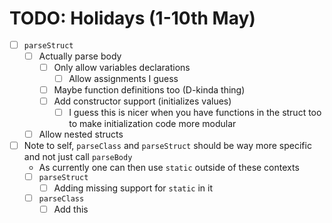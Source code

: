 TODO: Holidays (1-10th May)
===========================

- [ ] `parseStruct` 
    - [ ] Actually parse body
        - [ ] Only allow variables declarations
            - [ ] Allow assignments I guess
        - [ ] Maybe function definitions too (D-kinda thing)
        - [ ] Add constructor support (initializes values)
            - [ ] I guess this is nicer when you have functions
            in the struct too to make initialization code more modular
    - [ ] Allow nested structs
- [ ] Note to self, `parseClass` and `parseStruct` should be way more specific and not just call `parseBody`
    - As currently one can then use `static` outside of these contexts
    - [ ] `parseStruct`
        - [ ]  Adding missing support for `static` in it
    - [ ] `parseClass`
        - [ ] Add this